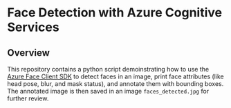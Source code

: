 # Face Detection with Azure Cognitive Services

## Overview
This repository contains a python script demoinstrating how to use the [Azure Face Client SDK](https://learn.microsoft.com/en-us/python/api/overview/azure/ai-vision-face-readme?view=azure-python-preview) to detect faces in an image, print face attributes (like head pose, blur, and mask status), and annotate them with bounding boxes. The annotated image is then saved in an image `faces_detected.jpg` for further review.
